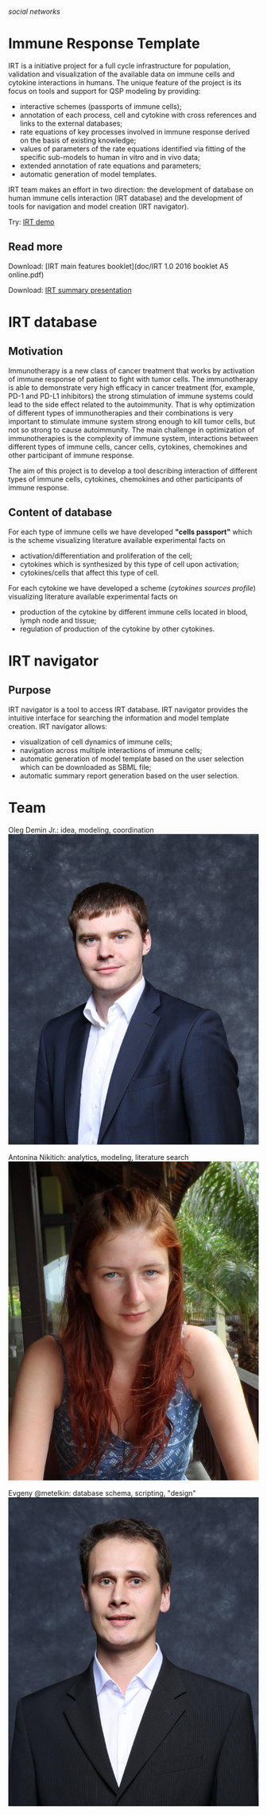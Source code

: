 _social networks_

# Immune Response Template

IRT is a initiative project for a full cycle infrastructure for population, validation and visualization of the available data on immune cells and cytokine interactions in humans. The unique feature of the project is its focus on tools and support for QSP modeling by providing:

* interactive schemes (passports of immune cells);
* annotation of each process, cell and cytokine with cross references and links to the external databases;
* rate equations of key processes involved in immune response derived on the basis of existing knowledge;
* values of parameters of the rate equations identified via fitting of the specific sub-models to human in vitro and in vivo data;
* extended annotation of rate equations and parameters;
* automatic generation of model templates.

IRT team makes an effort in two direction: the development of database on human immune cells interaction (IRT database) and the development of tools for navigation and model creation (IRT navigator).

Try: [IRT demo](online)

## Read more

Download: [IRT main features booklet](doc/IRT 1.0 2016 booklet A5 online.pdf)

Download: [IRT summary presentation](doc/160901_IRT_presentation_ISB.pdf)

# IRT database

## Motivation
Immunotherapy is a new class of cancer treatment that works by activation of immune response of patient to fight with tumor cells. The immunotherapy is able to demonstrate very high efficacy in cancer treatment (for, example, PD-1 and PD-L1 inhibitors) the strong stimulation of immune systems could lead to the side effect related to the autoimmunity. That is why optimization of different types of immunotherapies and their combinations is very important to stimulate immune system strong enough to kill tumor cells, but not so strong to cause autoimmunity. The main challenge in optimization of immunotherapies is the complexity of immune system, interactions between different types of immune cells, cancer cells, cytokines, chemokines and other participant of immune response.

The aim of this project is to develop a tool describing interaction of different types of immune cells, cytokines, chemokines and other participants of immune response.

## Content of database

For each type of immune cells we have developed **"cells passport"** which is the scheme visualizing literature available experimental facts on

- activation/differentiation and proliferation of the cell;
- cytokines which is synthesized by this type of cell upon activation;
- cytokines/cells that affect this type of cell.

For each cytokine we have developed a scheme (*cytokines sources profile*) visualizing literature available experimental facts on

- production of the cytokine by different immune cells located in blood, lymph node and tissue;
- regulation of production of the cytokine by other cytokines.

# IRT navigator

## Purpose
IRT navigator is a tool to access IRT database. IRT navigator provides the intuitive interface for searching the information and model template creation. IRT navigator allows:

- visualization of cell dynamics of immune cells;
- navigation across multiple interactions of immune cells;
- automatic generation of model template based on the user selection which can be downloaded as SBML file;
- automatic summary report generation based on the user selection.

# Team
Oleg Demin Jr.: idea, modeling, coordination
![Oleg](images/oleg.png)

Antonina Nikitich: analytics, modeling, literature search
![Sansa](images/sansa.png)

Evgeny @metelkin: database schema, scripting, "design"
![Evgeny](images/evgeny.png)
